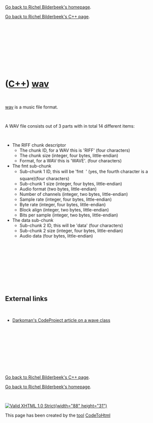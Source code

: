 [Go back to Richel Bilderbeek's homepage](index.htm).

[Go back to Richel Bilderbeek's C++ page](Cpp.htm).

 

 

 

 

 

([C++](Cpp.htm)) [wav](CppWav.htm)
==================================

 

[wav](CppWav.htm) is a music file format.

 

A WAV file consists out of 3 parts with in total 14 different items:

 

-   The RIFF chunk descriptor
    -   The chunk ID, for a WAV this is 'RIFF' (four characters)
    -   The chunk size (integer, four bytes, little-endian)
    -   Format, for a WAV this is 'WAVE'. (four characters)
-   The fmt sub-chunk
    -   Sub-chunk 1 ID, this will be 'fmt  ' (yes, the fourth character
        is a square)(four characters)
    -   Sub-chunk 1 size (integer, four bytes, little-endian)
    -   Audio format (two bytes, little-endian)
    -   Number of channels (integer, two bytes, little-endian)
    -   Sample rate (integer, four bytes, little-endian)
    -   Byte rate (integer, four bytes, little-endian)
    -   Block align (integer, two bytes, little-endian)
    -   Bits per sample (integer, two bytes, little-endian)
-   The data sub-chunk
    -   Sub-chunk 2 ID, this will be 'data' (four characters)
    -   Sub-chunk 2 size (integer, four bytes, little-endian)
    -   Audio data (four bytes, little-endian)

 

 

 

 

 

External links
--------------

 

-   [Darkoman's CodeProject article on a wave
    class](http://www.codeproject.com/KB/audio-video/CWave.aspx)

 

 

 

 

 

[Go back to Richel Bilderbeek's C++ page](Cpp.htm).

[Go back to Richel Bilderbeek's homepage](index.htm).

 

[![Valid XHTML 1.0 Strict](valid-xhtml10.png){width="88"
height="31"}](http://validator.w3.org/check?uri=referer)

This page has been created by the [tool](Tools.htm)
[CodeToHtml](ToolCodeToHtml.htm)
